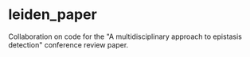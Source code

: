 # leiden_paper
Collaboration on code for the "A multidisciplinary approach to epistasis detection" conference review paper.
